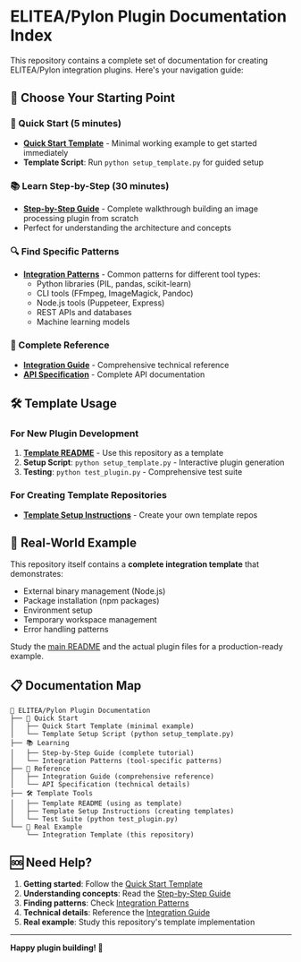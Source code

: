 # ELITEA/Pylon Plugin Documentation Index

This repository contains a complete set of documentation for creating ELITEA/Pylon integration plugins. Here's your navigation guide:

## 🎯 Choose Your Starting Point

### 🚀 Quick Start (5 minutes)
- **[Quick Start Template](QUICK_START_TEMPLATE.md)** - Minimal working example to get started immediately
- **Template Script**: Run `python setup_template.py` for guided setup

### 📚 Learn Step-by-Step (30 minutes)  
- **[Step-by-Step Guide](STEP_BY_STEP_GUIDE.md)** - Complete walkthrough building an image processing plugin from scratch
- Perfect for understanding the architecture and concepts

### 🔍 Find Specific Patterns
- **[Integration Patterns](INTEGRATION_PATTERNS.md)** - Common patterns for different tool types:
  - Python libraries (PIL, pandas, scikit-learn)
  - CLI tools (FFmpeg, ImageMagick, Pandoc)
  - Node.js tools (Puppeteer, Express)
  - REST APIs and databases
  - Machine learning models

### 📖 Complete Reference
- **[Integration Guide](INTEGRATION_GUIDE.md)** - Comprehensive technical reference
- **[API Specification](INTEGRATION_GUIDE.md#api-specification)** - Complete API documentation

## 🛠️ Template Usage

### For New Plugin Development
1. **[Template README](TEMPLATE_README.md)** - Use this repository as a template
2. **Setup Script**: `python setup_template.py` - Interactive plugin generation
3. **Testing**: `python test_plugin.py` - Comprehensive test suite

### For Creating Template Repositories
- **[Template Setup Instructions](TEMPLATE_SETUP_INSTRUCTIONS.md)** - Create your own template repos

## 🎯 Real-World Example

This repository itself contains a **complete integration template** that demonstrates:
- External binary management (Node.js)
- Package installation (npm packages)
- Environment setup
- Temporary workspace management
- Error handling patterns

Study the [main README](../README.md) and the actual plugin files for a production-ready example.

## 📋 Documentation Map

```
📁 ELITEA/Pylon Plugin Documentation
├── 🚀 Quick Start
│   ├── Quick Start Template (minimal example)
│   └── Template Setup Script (python setup_template.py)
├── 📚 Learning
│   ├── Step-by-Step Guide (complete tutorial)
│   └── Integration Patterns (tool-specific patterns)
├── 📖 Reference
│   ├── Integration Guide (comprehensive reference)
│   └── API Specification (technical details)
├── 🛠️ Template Tools
│   ├── Template README (using as template)
│   ├── Template Setup Instructions (creating templates)
│   └── Test Suite (python test_plugin.py)
└── 🎯 Real Example
    └── Integration Template (this repository)
```

## 🆘 Need Help?

1. **Getting started**: Follow the [Quick Start Template](QUICK_START_TEMPLATE.md)
2. **Understanding concepts**: Read the [Step-by-Step Guide](STEP_BY_STEP_GUIDE.md)  
3. **Finding patterns**: Check [Integration Patterns](INTEGRATION_PATTERNS.md)
4. **Technical details**: Reference the [Integration Guide](INTEGRATION_GUIDE.md)
5. **Real example**: Study this repository's template implementation

---

**Happy plugin building! 🚀**
